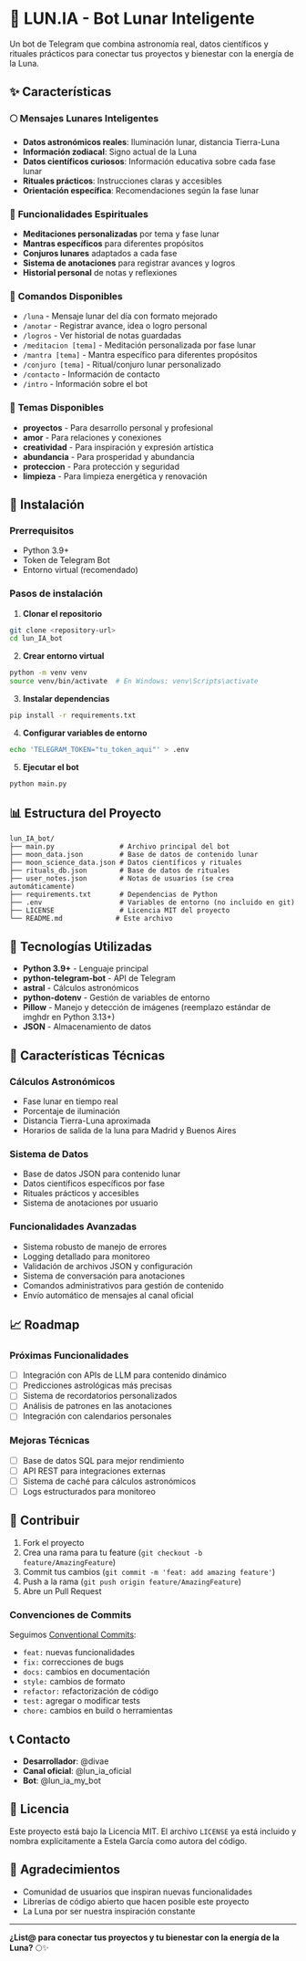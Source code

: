 # 🌙 LUN.IA - Bot Lunar Inteligente

Un bot de Telegram que combina astronomía real, datos científicos y rituales prácticos para conectar tus proyectos y bienestar con la energía de la Luna.

## ✨ Características

### 🌕 **Mensajes Lunares Inteligentes**
- **Datos astronómicos reales**: Iluminación lunar, distancia Tierra-Luna
- **Información zodiacal**: Signo actual de la Luna
- **Datos científicos curiosos**: Información educativa sobre cada fase lunar
- **Rituales prácticos**: Instrucciones claras y accesibles
- **Orientación específica**: Recomendaciones según la fase lunar

### 🧘 **Funcionalidades Espirituales**
- **Meditaciones personalizadas** por tema y fase lunar
- **Mantras específicos** para diferentes propósitos
- **Conjuros lunares** adaptados a cada fase
- **Sistema de anotaciones** para registrar avances y logros
- **Historial personal** de notas y reflexiones

### 📱 **Comandos Disponibles**
- `/luna` - Mensaje lunar del día con formato mejorado
- `/anotar` - Registrar avance, idea o logro personal
- `/logros` - Ver historial de notas guardadas
- `/meditacion [tema]` - Meditación personalizada por fase lunar
- `/mantra [tema]` - Mantra específico para diferentes propósitos
- `/conjuro [tema]` - Ritual/conjuro lunar personalizado
- `/contacto` - Información de contacto
- `/intro` - Información sobre el bot

### 🎯 **Temas Disponibles**
- **proyectos** - Para desarrollo personal y profesional
- **amor** - Para relaciones y conexiones
- **creatividad** - Para inspiración y expresión artística
- **abundancia** - Para prosperidad y abundancia
- **proteccion** - Para protección y seguridad
- **limpieza** - Para limpieza energética y renovación

## 🚀 Instalación

### Prerrequisitos
- Python 3.9+
- Token de Telegram Bot
- Entorno virtual (recomendado)

### Pasos de instalación

1. **Clonar el repositorio**
```bash
git clone <repository-url>
cd lun_IA_bot
```

2. **Crear entorno virtual**
```bash
python -m venv venv
source venv/bin/activate  # En Windows: venv\Scripts\activate
```

3. **Instalar dependencias**
```bash
pip install -r requirements.txt
```

4. **Configurar variables de entorno**
```bash
echo 'TELEGRAM_TOKEN="tu_token_aqui"' > .env
```

5. **Ejecutar el bot**
```bash
python main.py
```

## 📊 Estructura del Proyecto

```
lun_IA_bot/
├── main.py                # Archivo principal del bot
├── moon_data.json         # Base de datos de contenido lunar
├── moon_science_data.json # Datos científicos y rituales
├── rituals_db.json        # Base de datos de rituales
├── user_notes.json        # Notas de usuarios (se crea automáticamente)
├── requirements.txt       # Dependencias de Python
├── .env                   # Variables de entorno (no incluido en git)
├── LICENSE                # Licencia MIT del proyecto
└── README.md             # Este archivo
```

## 🔧 Tecnologías Utilizadas

- **Python 3.9+** - Lenguaje principal
- **python-telegram-bot** - API de Telegram
- **astral** - Cálculos astronómicos
- **python-dotenv** - Gestión de variables de entorno
- **Pillow** - Manejo y detección de imágenes (reemplazo estándar de imghdr en Python 3.13+)
- **JSON** - Almacenamiento de datos

## 🌟 Características Técnicas

### **Cálculos Astronómicos**
- Fase lunar en tiempo real
- Porcentaje de iluminación
- Distancia Tierra-Luna aproximada
- Horarios de salida de la luna para Madrid y Buenos Aires

### **Sistema de Datos**
- Base de datos JSON para contenido lunar
- Datos científicos específicos por fase
- Rituales prácticos y accesibles
- Sistema de anotaciones por usuario

### **Funcionalidades Avanzadas**
- Sistema robusto de manejo de errores
- Logging detallado para monitoreo
- Validación de archivos JSON y configuración
- Sistema de conversación para anotaciones
- Comandos administrativos para gestión de contenido
- Envío automático de mensajes al canal oficial

## 📈 Roadmap

### **Próximas Funcionalidades**
- [ ] Integración con APIs de LLM para contenido dinámico
- [ ] Predicciones astrológicas más precisas
- [ ] Sistema de recordatorios personalizados
- [ ] Análisis de patrones en las anotaciones
- [ ] Integración con calendarios personales

### **Mejoras Técnicas**
- [ ] Base de datos SQL para mejor rendimiento
- [ ] API REST para integraciones externas
- [ ] Sistema de caché para cálculos astronómicos
- [ ] Logs estructurados para monitoreo

## 🤝 Contribuir

1. Fork el proyecto
2. Crea una rama para tu feature (`git checkout -b feature/AmazingFeature`)
3. Commit tus cambios (`git commit -m 'feat: add amazing feature'`)
4. Push a la rama (`git push origin feature/AmazingFeature`)
5. Abre un Pull Request

### **Convenciones de Commits**
Seguimos [Conventional Commits](https://carlosazaustre.es/conventional-commits):
- `feat:` nuevas funcionalidades
- `fix:` correcciones de bugs
- `docs:` cambios en documentación
- `style:` cambios de formato
- `refactor:` refactorización de código
- `test:` agregar o modificar tests
- `chore:` cambios en build o herramientas

## 📞 Contacto

- **Desarrollador**: @divae
- **Canal oficial**: @lun_ia_oficial
- **Bot**: @lun_ia_my_bot

## 📄 Licencia

Este proyecto está bajo la Licencia MIT. El archivo `LICENSE` ya está incluido y nombra explícitamente a Estela García como autora del código.

## 🙏 Agradecimientos

- Comunidad de usuarios que inspiran nuevas funcionalidades
- Librerías de código abierto que hacen posible este proyecto
- La Luna por ser nuestra inspiración constante

---

**¿List@ para conectar tus proyectos y tu bienestar con la energía de la Luna?** 🌕✨ 